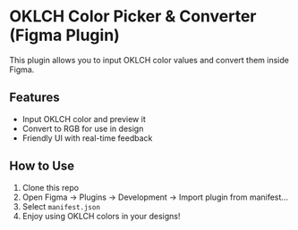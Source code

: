 # OKLCH Color Picker & Converter (Figma Plugin)

This plugin allows you to input OKLCH color values and convert them inside Figma.

## Features
- Input OKLCH color and preview it
- Convert to RGB for use in design
- Friendly UI with real-time feedback

## How to Use
1. Clone this repo
2. Open Figma → Plugins → Development → Import plugin from manifest...
3. Select `manifest.json`
4. Enjoy using OKLCH colors in your designs!
